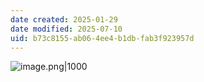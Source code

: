 ```yaml
---
date created: 2025-01-29
date modified: 2025-07-10
uid: b73c8155-ab06-4ee4-b1db-fab3f923957d
---
```


![image.png|1000](https://imagehosting4picgo.oss-cn-beijing.aliyuncs.com/imagehosting/fix-dir%2Fpicgo%2Fpicgo-clipboard-images%2F2025%2F01%2F29%2F15-33-57-6bc2ff6f305eb42e318c52acda24fd2a-202501291533765-30f2c3.png)
